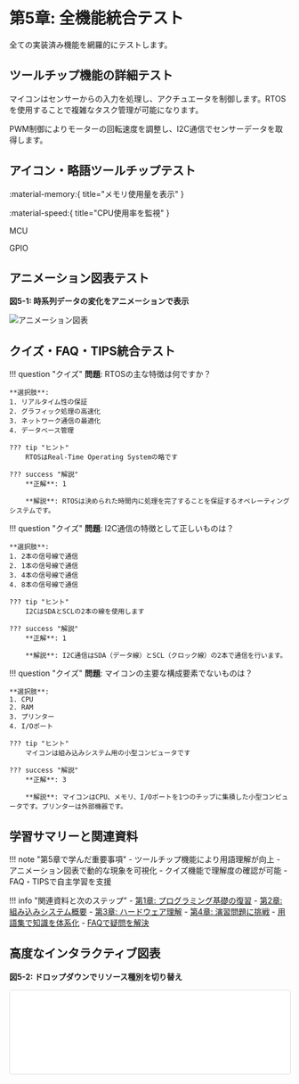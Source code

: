 # 第5章: 全機能統合テスト

全ての実装済み機能を網羅的にテストします。

## ツールチップ機能の詳細テスト

マイコンはセンサーからの入力を処理し、アクチュエータを制御します。RTOSを使用することで複雑なタスク管理が可能になります。

PWM制御によりモーターの回転速度を調整し、I2C通信でセンサーデータを取得します。

## アイコン・略語ツールチップテスト

:material-memory:{ title="メモリ使用量を表示" }

:material-speed:{ title="CPU使用率を監視" }

<span class="custom-tooltip" data-tooltip="Microcontroller Unit - マイクロコントローラユニット">MCU</span>

<span class="custom-tooltip" data-tooltip="General Purpose Input/Output - 汎用入出力ポート">GPIO</span>

## アニメーション図表テスト

**図5-1: 時系列データの変化をアニメーションで表示**

![アニメーション図表](../../charts/data_animation.gif)

## クイズ・FAQ・TIPS統合テスト

!!! question "クイズ"
    **問題**: RTOSの主な特徴は何ですか？

    **選択肢**:
    1. リアルタイム性の保証
    2. グラフィック処理の高速化
    3. ネットワーク通信の最適化
    4. データベース管理

    ??? tip "ヒント"
        RTOSはReal-Time Operating Systemの略です

    ??? success "解説"
        **正解**: 1

        **解説**: RTOSは決められた時間内に処理を完了することを保証するオペレーティングシステムです。

!!! question "クイズ"
    **問題**: I2C通信の特徴として正しいものは？

    **選択肢**:
    1. 2本の信号線で通信
    2. 1本の信号線で通信
    3. 4本の信号線で通信
    4. 8本の信号線で通信

    ??? tip "ヒント"
        I2CはSDAとSCLの2本の線を使用します

    ??? success "解説"
        **正解**: 1

        **解説**: I2C通信はSDA（データ線）とSCL（クロック線）の2本で通信を行います。

!!! question "クイズ"
    **問題**: マイコンの主要な構成要素でないものは？

    **選択肢**:
    1. CPU
    2. RAM
    3. プリンター
    4. I/Oポート

    ??? tip "ヒント"
        マイコンは組み込みシステム用の小型コンピュータです

    ??? success "解説"
        **正解**: 3

        **解説**: マイコンはCPU、メモリ、I/Oポートを1つのチップに集積した小型コンピュータです。プリンターは外部機器です。

## 学習サマリーと関連資料

!!! note "第5章で学んだ重要事項"
    - ツールチップ機能により用語理解が向上
    - アニメーション図表で動的な現象を可視化
    - クイズ機能で理解度の確認が可能
    - FAQ・TIPSで自主学習を支援

!!! info "関連資料と次のステップ"
    - [第1章: プログラミング基礎の復習](chapter01.md)
    - [第2章: 組み込みシステム概要](chapter02.md)
    - [第3章: ハードウェア理解](chapter03.md)
    - [第4章: 演習問題に挑戦](chapter04.md)
    - [用語集で知識を体系化](../glossary.md)
    - [FAQで疑問を解決](../faq.md)

## 高度なインタラクティブ図表

**図5-2: ドロップダウンでリソース種別を切り替え**

<iframe src="../../charts/system_resource_monitor.html" width="100%"  style="border: 1px solid #ddd; border-radius: 4px;" scrolling="no" class="auto-height-iframe"></iframe>
